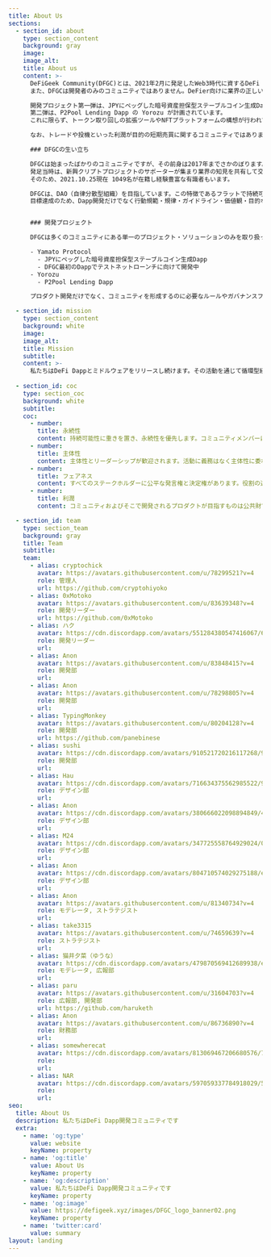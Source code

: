```yaml
---
title: About Us
sections:
  - section_id: about
    type: section_content
    background: gray
    image: 
    image_alt: 
    title: About us
    content: >-
      DeFiGeek Community(DFGC)とは、2021年2月に発足したWeb3時代に資するDeFi Dappとミドルウェアを開発するオープンコミュニティです。
      また、DFGCは開発者のみのコミュニティではありません。DeFier向けに業界の正しい認識の共有をする集会所のように育っていきたく、これらに関心があるメンバーも歓迎しています。

      開発プロジェクト第一弾は、JPYにペッグした暗号資産担保型ステーブルコイン生成Dappの Yamato Protocol です。
      第二弾は、P2Pool Lending Dapp の Yorozu が計画されています。
      これに限らず、トークン取り回しの拡張ツールやNFTプラットフォームの構想が行われています。

      なお、トレードや投機といった利潤が目的の短期売買に関するコミュニティではありませんのでご注意ください。

      ### DFGCの生い立ち

      DFGCは始まったばかりのコミュニティですが、その前身は2017年までさかのぼります。
      発足当時は、新興クリプトプロジェクトのサポーターが集まり業界の知見を共有して交流するコミュニティでした。そこから4年以上経過しクリプト業界は大きく発展。もっと広範にDeFiを中心とした開発コミュニティに変革させることになりリブランドを実施し現在に至ります。
      そのため、2021.10.25現在 1049名が在籍し経験豊富な有識者もいます。

      DFGCは、DAO（自律分散型組織）を目指しています。この特徴であるフラットで持続可能な集団となるべく、役割分担とその流動性を高め、権限を排除する努力を行っており、各メンバーの主体性とリーダーシップを歓迎しています。
      目標達成のため、Dapp開発だけでなく行動規範・規律・ガイドライン・価値観・目的などの明文化にも取り組み、日本語圏で最も活発なコミュニティとして、web3.0ミドルウェアとツールの開発を軸に据え、価値ある存在を目指しています。


      ### 開発プロジェクト

      DFGCは多くのコミュニティにある単一のプロジェクト・ソリューションのみを取り扱っているわけではありません。Web3時代実現に必要であろうプロダクトについて経験豊富なメンバーと共に常に模索し、プロジェクトを立上げ開発を進めています。

      - Yamato Protocol
        - JPYにペッグした暗号資産担保型ステーブルコイン生成Dapp
        - DFGC最初のDappでテストネットローンチに向けて開発中
      - Yorozu
        - P2Pool Lending Dapp

      プロダクト開発だけでなく、コミュニティを形成するのに必要なルールやガバナンスフローといった事項にも日々取り組んでいます。

  - section_id: mission
    type: section_content
    background: white
    image: 
    image_alt: 
    title: Mission
    subtitle: 
    content: >-
      私たちはDeFi Dappとミドルウェアをリリースし続けます。その活動を通じて循環型経済を拡大し、Webとリアルの経済的導線を拡大することで、個人の経済活動の自由を拡張します。私たちコミュニティがDAOの象徴となるよう、あらゆる活動において、権限、権利、特権を可能な限り排除しまたは分散させます。
      
  - section_id: coc
    type: section_coc
    background: white
    subtitle: 
    coc:
      - number: 
        title: 永続性
        content: 持続可能性に重きを置き、永続性を優先します。コミュニティメンバーは匿名性とプライバシーが保たれます。
      - number: 
        title: 主体性
        content: 主体性とリーダーシップが歓迎されます。活動に義務はなく主体性に委ねられます。成果主義が評価の基本であり、実績によってのみ評価されます。
      - number: 
        title: フェアネス
        content: すべてのステークホルダーに公平な発言権と決定権があります。役割の違いはあれども立場に上下や優劣はありません。コミュニティ活動に物理的、地理的制約はなく、国籍、性別、年齢に制約はありません。
      - number: 
        title: 利潤
        content: コミュニティおよびそこで開発されるプロダクトが目指すものは公共財です。それらの持続可能性に必要な最低限の利潤のみを追求できます。

  - section_id: team
    type: section_team
    background: gray
    title: Team
    subtitle: 
    team:
      - alias: cryptochick
        avatar: https://avatars.githubusercontent.com/u/78299521?v=4
        role: 管理人
        url: https://github.com/cryptohiyoko
      - alias: 0xMotoko
        avatar: https://avatars.githubusercontent.com/u/83639348?v=4
        role: 開発リーダー
        url: https://github.com/0xMotoko
      - alias: ハク
        avatar: https://cdn.discordapp.com/avatars/551284380547416067/61df30752ba58a549fec0429313736bf.png?size=240
        role: 開発リーダー
        url: 
      - alias: Anon
        avatar: https://avatars.githubusercontent.com/u/83848415?v=4
        role: 開発部
        url: 
      - alias: Anon
        avatar: https://avatars.githubusercontent.com/u/78298805?v=4
        role: 開発部
        url: 
      - alias: TypingMonkey
        avatar: https://avatars.githubusercontent.com/u/80204128?v=4
        role: 開発部
        url: https://github.com/panebinese
      - alias: sushi
        avatar: https://cdn.discordapp.com/avatars/910521720216117268/9da7434dac85bcfff6a9ab4fe56a18cb.png
        role: 開発部
        url: 
      - alias: Hau
        avatar: https://cdn.discordapp.com/avatars/716634375562985522/9bc72ba3ef70375685f793b198ef0a1a.png
        role: デザイン部
        url: 
      - alias: Anon
        avatar: https://cdn.discordapp.com/avatars/380666022098894849/4e7faca113a08ed3c5f510b59335eed4.webp
        role: デザイン部
        url: 
      - alias: M24
        avatar: https://cdn.discordapp.com/avatars/347725558764929024/062514185d7766e08c6a9bb0cd3c795f.webp
        role: デザイン部
        url: 
      - alias: Anon
        avatar: https://cdn.discordapp.com/avatars/804710574029275188/e3857aa25bdca8d41cc431b205bce0d5.png
        role: デザイン部
        url: 
      - alias: Anon
        avatar: https://avatars.githubusercontent.com/u/81340734?v=4
        role: モデレータ, ストラテジスト
        url: 
      - alias: take3315
        avatar: https://avatars.githubusercontent.com/u/74659639?v=4
        role: ストラテジスト
        url: 
      - alias: 猫井夕菜（ゆうな）
        avatar: https://cdn.discordapp.com/avatars/479870569412689938/e7a0d22ced03b79922c9062d3eed2ff7.png
        role: モデレータ, 広報部
        url: 
      - alias: paru
        avatar: https://avatars.githubusercontent.com/u/31604703?v=4
        role: 広報部, 開発部
        url: https://github.com/haruketh
      - alias: Anon
        avatar: https://avatars.githubusercontent.com/u/86736890?v=4
        role: 財務部
        url: 
      - alias: somewherecat
        avatar: https://cdn.discordapp.com/avatars/813069467206680576/7e8ef1d6b3fb0d2bc8032ad7730e1997.png
        role: 
        url: 
      - alias: NAR
        avatar: https://cdn.discordapp.com/avatars/597059337784918029/5c6130fb1d11e64c5e377c76b95ea4d8.png
        role: 
        url: 
seo:
  title: About Us
  description: 私たちはDeFi Dapp開発コミュニティです
  extra:
    - name: 'og:type'
      value: website
      keyName: property
    - name: 'og:title'
      value: About Us
      keyName: property
    - name: 'og:description'
      value: 私たちはDeFi Dapp開発コミュニティです
      keyName: property
    - name: 'og:image'
      value: https://defigeek.xyz/images/DFGC_logo_banner02.png
      keyName: property
    - name: 'twitter:card'
      value: summary
layout: landing
---
```

